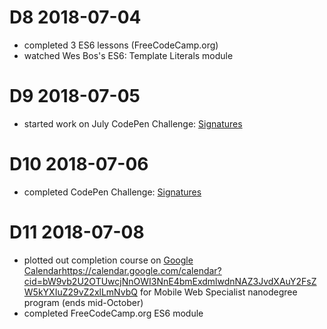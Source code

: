 # D8 2018-07-04

- completed 3 ES6 lessons (FreeCodeCamp.org)
- watched Wes Bos's ES6: Template Literals module

# D9 2018-07-05

- started work on July CodePen Challenge: [Signatures](https://codepen.io/digilou/pen/ZRdpQY)

# D10 2018-07-06

- completed CodePen Challenge: [Signatures](https://codepen.io/digilou/pen/ZRdpQY)

# D11 2018-07-08

- plotted out completion course on [Google Calendar]()https://calendar.google.com/calendar?cid=bW9vb2U2OTUwcjNnOWI3NnE4bmExdmlwdnNAZ3JvdXAuY2FsZW5kYXIuZ29vZ2xlLmNvbQ for Mobile Web Specialist nanodegree program (ends mid-October)
- completed FreeCodeCamp.org ES6 module
